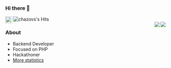 ### Hi there 👋
<a href="https://www.linkedin.com/in/chazov-sergey/">
  <img align="left" alt="chazovs's Linkdein" width="22px" src="https://cdn.jsdelivr.net/npm/simple-icons@v3/icons/linkedin.svg" />
</a>
<img align="left" alt="chazovs's Hits" src="https://hits.seeyoufarm.com/api/count/incr/badge.svg?url=https%3A%2F%2Fgithub.com%2Fchazovs" />
<br />
<img align='right' src="https://github-readme-stats.vercel.app/api?username=chazovs&show_icons=true">

<img align='right' src="https://www.codewars.com/users/Chazovs/badges/large">

### About
- Backend Developer
- Focused on PHP
- Hackathoner
- <a href="https://profile-summary-for-github.com/user/chazovs">More statistics</a>
<!--
**Chazovs/chazovs** is a ✨ _special_ ✨ repository because its `README.md` (this file) appears on your GitHub profile.

Here are some ideas to get you started:

- 🔭 I’m currently working on ...
- 🌱 I’m currently learning ...
- 👯 I’m looking to collaborate on ...
- 🤔 I’m looking for help with ...
- 💬 Ask me about ...
- 📫 How to reach me: ...
- 😄 Pronouns: ...
- ⚡ Fun fact: ...
-->
